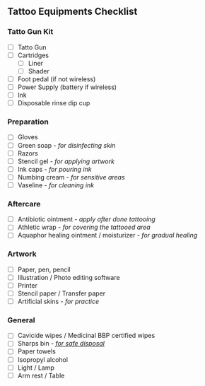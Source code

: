 ## Tattoo Equipments Checklist
  
### Tatto Gun Kit  
- [ ] Tatto Gun  
- [ ] Cartridges  
    - [ ] Liner  
    - [ ] Shader  
- [ ] Foot pedal (if not wireless)  
- [ ] Power Supply (battery if wireless)  
- [ ] Ink  
- [ ] Disposable rinse dip cup  

### Preparation
- [ ] Gloves
- [ ] Green soap - _for disinfecting skin_
- [ ] Razors
- [ ] Stencil gel - _for applying artwork_
- [ ] Ink caps - _for pouring ink_
- [ ] Numbing cream - _for sensitive areas_
- [ ] Vaseline - _for cleaning ink_

### Aftercare
- [ ] Antibiotic ointment - _apply after done tattooing_
- [ ] Athletic wrap - _for covering the tattooed area_
- [ ] Aquaphor healing ointment / moisturizer - _for gradual healing_

### Artwork
- [ ] Paper, pen, pencil
- [ ] Illustration / Photo editing software
- [ ] Printer
- [ ] Stencil paper / Transfer paper
- [ ] Artificial skins - _for practice_

### General
- [ ] Cavicide wipes / Medicinal BBP certified wipes
- [ ] Sharps bin - [_for safe disposal_](https://www.nyc.gov/assets/dsny/site/services/harmful-products/pharmaceutical-drop-off)
- [ ] Paper towels
- [ ] Isopropyl alcohol
- [ ] Light / Lamp
- [ ] Arm rest / Table

